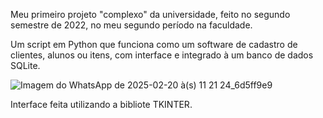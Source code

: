 Meu primeiro projeto "complexo" da universidade, feito no segundo semestre de 2022, no meu segundo período na faculdade.

Um script em Python que funciona como um software de cadastro de clientes, alunos ou itens, com interface e integrado à um banco de dados SQLite.

![Imagem do WhatsApp de 2025-02-20 à(s) 11 21 24_6d5ff9e9](https://github.com/user-attachments/assets/1419025c-25c9-4e61-bde3-28854955c9f9)

Interface feita utilizando a bibliote TKINTER.
